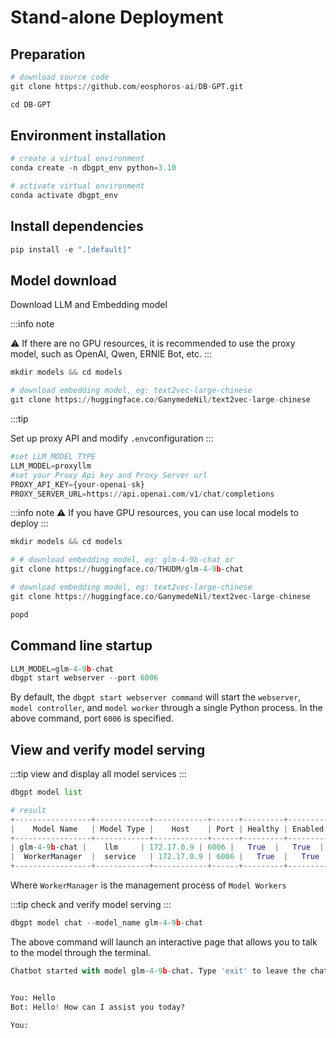 # Stand-alone Deployment

## Preparation
```py
# download source code
git clone https://github.com/eosphoros-ai/DB-GPT.git

cd DB-GPT
```

## Environment installation

```py
# create a virtual environment
conda create -n dbgpt_env python=3.10

# activate virtual environment
conda activate dbgpt_env
```

## Install dependencies

```py
pip install -e ".[default]"
```

## Model download

Download LLM and Embedding model

:::info note

⚠️ If there are no GPU resources, it is recommended to use the proxy model, such as OpenAI, Qwen, ERNIE Bot, etc.
:::


```py
mkdir models && cd models

# download embedding model, eg: text2vec-large-chinese
git clone https://huggingface.co/GanymedeNil/text2vec-large-chinese
```

:::tip

Set up proxy API and modify `.env`configuration
:::

```py
#set LLM_MODEL TYPE
LLM_MODEL=proxyllm
#set your Proxy Api key and Proxy Server url
PROXY_API_KEY={your-openai-sk}
PROXY_SERVER_URL=https://api.openai.com/v1/chat/completions
```

:::info note
⚠️ If you have GPU resources, you can use local models to deploy
:::

```py
mkdir models && cd models

# # download embedding model, eg: glm-4-9b-chat or  
git clone https://huggingface.co/THUDM/glm-4-9b-chat

# download embedding model, eg: text2vec-large-chinese
git clone https://huggingface.co/GanymedeNil/text2vec-large-chinese

popd

```

## Command line startup

```py
LLM_MODEL=glm-4-9b-chat 
dbgpt start webserver --port 6006
```
By default, the `dbgpt start webserver command` will start the `webserver`, `model controller`, and `model worker` through a single Python process. In the above command, port `6006` is specified.



## View and verify model serving

:::tip
view and display all model services
:::
```py
dbgpt model list 
```

```py
# result
+-----------------+------------+------------+------+---------+---------+-----------------+----------------------------+
|    Model Name   | Model Type |    Host    | Port | Healthy | Enabled | Prompt Template |       Last Heartbeat       |
+-----------------+------------+------------+------+---------+---------+-----------------+----------------------------+
| glm-4-9b-chat |    llm     | 172.17.0.9 | 6006 |   True  |   True  |                 | 2023-10-16T19:49:59.201313 |
|  WorkerManager  |  service   | 172.17.0.9 | 6006 |   True  |   True  |                 | 2023-10-16T19:49:59.246756 |
+-----------------+------------+------------+------+---------+---------+-----------------+----------------------------+

```
Where `WorkerManager` is the management process of `Model Workers`

:::tip
check and verify model serving
:::
```py
dbgpt model chat --model_name glm-4-9b-chat
```

The above command will launch an interactive page that allows you to talk to the model through the terminal.

```py
Chatbot started with model glm-4-9b-chat. Type 'exit' to leave the chat.


You: Hello
Bot: Hello! How can I assist you today?

You: 
```


